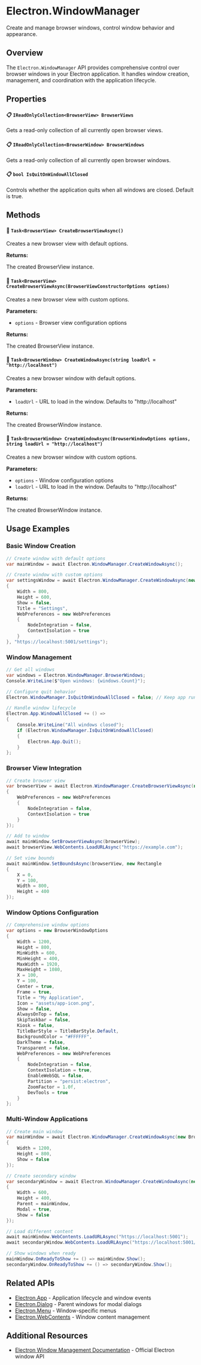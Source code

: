 # Electron.WindowManager

Create and manage browser windows, control window behavior and appearance.

## Overview

The `Electron.WindowManager` API provides comprehensive control over browser windows in your Electron application. It handles window creation, management, and coordination with the application lifecycle.

## Properties

#### 📋 `IReadOnlyCollection<BrowserView> BrowserViews`
Gets a read-only collection of all currently open browser views.

#### 📋 `IReadOnlyCollection<BrowserWindow> BrowserWindows`
Gets a read-only collection of all currently open browser windows.

#### 📋 `bool IsQuitOnWindowAllClosed`
Controls whether the application quits when all windows are closed. Default is true.

## Methods

#### 🧊 `Task<BrowserView> CreateBrowserViewAsync()`
Creates a new browser view with default options.

**Returns:**

The created BrowserView instance.

#### 🧊 `Task<BrowserView> CreateBrowserViewAsync(BrowserViewConstructorOptions options)`
Creates a new browser view with custom options.

**Parameters:**
- `options` - Browser view configuration options

**Returns:**

The created BrowserView instance.

#### 🧊 `Task<BrowserWindow> CreateWindowAsync(string loadUrl = "http://localhost")`
Creates a new browser window with default options.

**Parameters:**
- `loadUrl` - URL to load in the window. Defaults to "http://localhost"

**Returns:**

The created BrowserWindow instance.

#### 🧊 `Task<BrowserWindow> CreateWindowAsync(BrowserWindowOptions options, string loadUrl = "http://localhost")`
Creates a new browser window with custom options.

**Parameters:**
- `options` - Window configuration options
- `loadUrl` - URL to load in the window. Defaults to "http://localhost"

**Returns:**

The created BrowserWindow instance.

## Usage Examples

### Basic Window Creation

```csharp
// Create window with default options
var mainWindow = await Electron.WindowManager.CreateWindowAsync();

// Create window with custom options
var settingsWindow = await Electron.WindowManager.CreateWindowAsync(new BrowserWindowOptions
{
    Width = 800,
    Height = 600,
    Show = false,
    Title = "Settings",
    WebPreferences = new WebPreferences
    {
        NodeIntegration = false,
        ContextIsolation = true
    }
}, "https://localhost:5001/settings");
```

### Window Management

```csharp
// Get all windows
var windows = Electron.WindowManager.BrowserWindows;
Console.WriteLine($"Open windows: {windows.Count}");

// Configure quit behavior
Electron.WindowManager.IsQuitOnWindowAllClosed = false; // Keep app running when windows close

// Handle window lifecycle
Electron.App.WindowAllClosed += () =>
{
    Console.WriteLine("All windows closed");
    if (Electron.WindowManager.IsQuitOnWindowAllClosed)
    {
        Electron.App.Quit();
    }
};
```

### Browser View Integration

```csharp
// Create browser view
var browserView = await Electron.WindowManager.CreateBrowserViewAsync(new BrowserViewConstructorOptions
{
    WebPreferences = new WebPreferences
    {
        NodeIntegration = false,
        ContextIsolation = true
    }
});

// Add to window
await mainWindow.SetBrowserViewAsync(browserView);
await browserView.WebContents.LoadURLAsync("https://example.com");

// Set view bounds
await mainWindow.SetBoundsAsync(browserView, new Rectangle
{
    X = 0,
    Y = 100,
    Width = 800,
    Height = 400
});
```

### Window Options Configuration

```csharp
// Comprehensive window options
var options = new BrowserWindowOptions
{
    Width = 1200,
    Height = 800,
    MinWidth = 600,
    MinHeight = 400,
    MaxWidth = 1920,
    MaxHeight = 1080,
    X = 100,
    Y = 100,
    Center = true,
    Frame = true,
    Title = "My Application",
    Icon = "assets/app-icon.png",
    Show = false,
    AlwaysOnTop = false,
    SkipTaskbar = false,
    Kiosk = false,
    TitleBarStyle = TitleBarStyle.Default,
    BackgroundColor = "#FFFFFF",
    DarkTheme = false,
    Transparent = false,
    WebPreferences = new WebPreferences
    {
        NodeIntegration = false,
        ContextIsolation = true,
        EnableWebSQL = false,
        Partition = "persist:electron",
        ZoomFactor = 1.0f,
        DevTools = true
    }
};
```

### Multi-Window Applications

```csharp
// Create main window
var mainWindow = await Electron.WindowManager.CreateWindowAsync(new BrowserWindowOptions
{
    Width = 1200,
    Height = 800,
    Show = false
});

// Create secondary window
var secondaryWindow = await Electron.WindowManager.CreateWindowAsync(new BrowserWindowOptions
{
    Width = 600,
    Height = 400,
    Parent = mainWindow,
    Modal = true,
    Show = false
});

// Load different content
await mainWindow.WebContents.LoadURLAsync("https://localhost:5001");
await secondaryWindow.WebContents.LoadURLAsync("https://localhost:5001/settings");

// Show windows when ready
mainWindow.OnReadyToShow += () => mainWindow.Show();
secondaryWindow.OnReadyToShow += () => secondaryWindow.Show();
```

## Related APIs

- [Electron.App](App.md) - Application lifecycle and window events
- [Electron.Dialog](Dialog.md) - Parent windows for modal dialogs
- [Electron.Menu](Menu.md) - Window-specific menus
- [Electron.WebContents](WebContents.md) - Window content management

## Additional Resources

- [Electron Window Management Documentation](https://electronjs.org/docs/api/browser-window) - Official Electron window API
